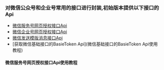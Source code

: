 ### 对微信公众号和企业号常用的接口进行封装,初始版本提供以下接口的Api
* [微信服务号网页授权接口Api](#微信服务号网页授权接口Api使用教程)
* [微信企业号网页授权接口Api](#微信企业号网页授权接口Api使用教程)
* [微信发送模版消息接口Api](#微信发送模版消息接口Api使用教程)
* [获取微信基础接口的BasieToken Api](微信基础接口的BasieToken Api使用教程)

#### 微信服务号网页授权接口Api使用教程
